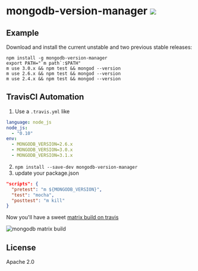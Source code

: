# mongodb-version-manager [![][travis_img]][travis_url]

## Example

Download and install the current unstable and two previous stable releases:

```shell
npm install -g mongodb-version-manager
export PATH="`m path`:$PATH"
m use 3.0.x && npm test && mongod --version
m use 2.6.x && npm test && mongod --version
m use 2.4.x && npm test && mongod --version
```

## TravisCI Automation

1. Use a `.travis.yml` like

  ```yaml
  language: node_js
  node_js:
    - "0.10"
  env:
    - MONGODB_VERSION=2.6.x
    - MONGODB_VERSION=3.0.x
    - MONGODB_VERSION=3.1.x
  ```
2. `npm install --save-dev mongodb-version-manager`
3. update your package.json

  ```json
  "scripts": {
    "pretest": "m ${MONGODB_VERSION}",
    "test": "mocha",
    "posttest": "m kill"
  }
  ```

Now you'll have a sweet [matrix build on travis](https://travis-ci.org/imlucas/mongodb-runner)

![mongodb matrix build](https://cldup.com/YeJkF3s94w-3000x3000.png)

## License

Apache 2.0

[travis_img]: https://secure.travis-ci.org/mongodb-js/version-manager.png
[travis_url]: https://secure.travis-ci.org/mongodb-js/version-manager
